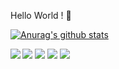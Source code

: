 Hello World ! 👋 



[![Anurag's github stats](https://github-readme-stats.vercel.app/api?username=li-sticla&show_icons=true&theme=radical)](https://github.com/anuraghazra/github-readme-stats)

[![](https://raw.githubusercontent.com/li-sticla/github-profile-summary-cards/main/profile-summary-card-output/monokai/0-profile-details.svg)](https://github.com/vn7n24fzkq/github-profile-summary-cards)
[![](https://raw.githubusercontent.com/li-sticla/github-profile-summary-cards/main/profile-summary-card-output/monokai/1-repos-per-language.svg)](https://github.com/vn7n24fzkq/github-profile-summary-cards)
[![](https://raw.githubusercontent.com/li-sticla/github-profile-summary-cards/main/profile-summary-card-output/monokai/2-most-commit-language.svg)](https://github.com/vn7n24fzkq/github-profile-summary-cards)
<a href="https://spotify-github-profile.vercel.app/api/view?uid=dreamer0520&redirect=true" target="_blank">
   <img src="https://spotify-github-profile.vercel.app/api/view?uid=dreamer0520&cover_image=true" align="left">
</a>
[![](https://raw.githubusercontent.com/li-sticla/github-profile-summary-cards/main/profile-summary-card-output/monokai/3-stats.svg)](https://github.com/vn7n24fzkq/github-profile-summary-cards)
